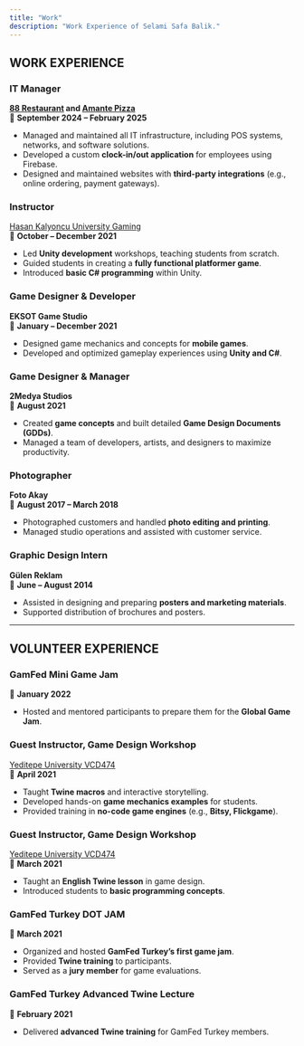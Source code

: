 ```yaml
---
title: "Work"
description: "Work Experience of Selami Safa Balik."
---
```

## WORK EXPERIENCE

### **IT Manager**  
**[88 Restaurant](https://www.88restaurantny.com/) and [Amante Pizza](https://www.amantepizzany.com/)**  
📍 **September 2024 – February 2025**  
- Managed and maintained all IT infrastructure, including POS systems, networks, and software solutions.  
- Developed a custom **clock-in/out application** for employees using Firebase.  
- Designed and maintained websites with **third-party integrations** (e.g., online ordering, payment gateways).  

### **Instructor**  
[Hasan Kalyoncu University Gaming](https://github.com/selamisafa/HKUGameJam)  
📍 **October – December 2021**  
- Led **Unity development** workshops, teaching students from scratch.  
- Guided students in creating a **fully functional platformer game**.  
- Introduced **basic C# programming** within Unity.  

### **Game Designer & Developer**  
**EKSOT Game Studio**  
📍 **January – December 2021**  
- Designed game mechanics and concepts for **mobile games**.  
- Developed and optimized gameplay experiences using **Unity and C#**.  

### **Game Designer & Manager**  
**2Medya Studios**  
📍 **August 2021**  
- Created **game concepts** and built detailed **Game Design Documents (GDDs)**.  
- Managed a team of developers, artists, and designers to maximize productivity.  

### **Photographer**  
**Foto Akay**  
📍 **August 2017 – March 2018**  
- Photographed customers and handled **photo editing and printing**.  
- Managed studio operations and assisted with customer service.  

### **Graphic Design Intern**  
**Gülen Reklam**  
📍 **June – August 2014**  
- Assisted in designing and preparing **posters and marketing materials**.  
- Supported distribution of brochures and posters.  

---

## VOLUNTEER EXPERIENCE  

### **GamFed Mini Game Jam**  
📍 **January 2022**  
- Hosted and mentored participants to prepare them for the **Global Game Jam**.  

### **Guest Instructor, Game Design Workshop**  
[Yeditepe University VCD474](https://iletisimfakultesi.yeditepe.edu.tr/en/visual-communication-and-design-department/3877)  
📍 **April 2021**  
- Taught **Twine macros** and interactive storytelling.  
- Developed hands-on **game mechanics examples** for students.  
- Provided training in **no-code game engines** (e.g., **Bitsy, Flickgame**).  

### **Guest Instructor, Game Design Workshop**  
[Yeditepe University VCD474](https://iletisimfakultesi.yeditepe.edu.tr/en/visual-communication-and-design-department/3877)  
📍 **March 2021**  
- Taught an **English Twine lesson** in game design.  
- Introduced students to **basic programming concepts**.  

### **GamFed Turkey DOT JAM**  
📍 **March 2021**  
- Organized and hosted **GamFed Turkey’s first game jam**.  
- Provided **Twine training** to participants.  
- Served as a **jury member** for game evaluations.  

### **GamFed Turkey Advanced Twine Lecture**  
📍 **February 2021**  
- Delivered **advanced Twine training** for GamFed Turkey members.  